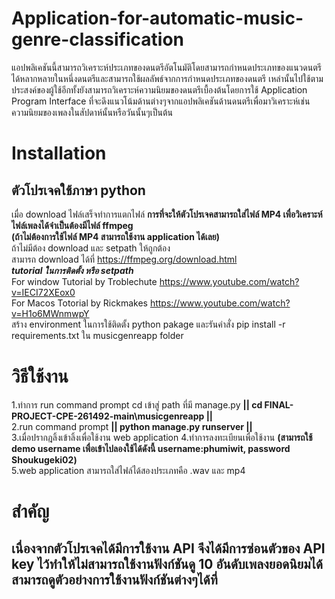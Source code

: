 ﻿# Application-for-automatic-music-genre-classification
แอปพลิเคชันนี้สามารถวิเคราะห์ประเภทของดนตรีอัตโนมัติโดยสามารถกําหนดประเภทของแนวดนตรีได้หลากหลายในหนึ่งดนตรีและสามารถใช้ผลลัพธ์จากการกําหนดประเภทของดนตรี เหล่านั้นไปใช้ตามประสงค์ของผู้ใช้อีกทั้งยังสามารถวิเคราะห์ความนิยมของดนตรีเบื้องต้นโดยการใช้ Application Program Interface ที่จะดึงแนวโน้มด้านต่างๆจากแอปพลิเคชันด้านดนตรีเพื่อมาวิเคราะห์เช่น ความนิยมของเพลงในสัปดาห์นั้นหรือวันนั้นๆเป็นต้น
# Installation
## ตัวโปรเจคใช้ภาษา python ##
เมื่อ download ไฟล์เสร็จทำการแตกไฟล์
 ****การที่จะให้ตัวโปรเจคสามารถใส่ไฟล์ MP4 เพื่อวิเคราะห์ไฟล์เพลงได้จำเป็นต้องมีไฟล์ ffmpeg**** \
 ****(ถ้าไม่ต้องการใช้ไฟล์ MP4 สามารถใช้งาน application ได้เลย)**** \
 ถ้าไม่มีต้อง download และ setpath ให้ถูกต้อง \
 สามารถ download ได้ที่ https://ffmpeg.org/download.html \
 ***tutorial ในการติดตั้ง หรือ setpath*** \
 For window Tutorial by Troblechute  https://www.youtube.com/watch?v=IECI72XEox0 \
 For Macos Totorial by Rickmakes https://www.youtube.com/watch?v=H1o6MWnmwpY \
สร้าง environment ในการใช้ติดตั้ง python pakage และรันคำสั่ง pip install -r requirements.txt ใน musicgenreapp folder
# วิธีใช้งาน
1.ทำการ run command prompt cd เข้าสู่ path ที่มี manage.py **|| cd FINAL-PROJECT-CPE-261492-main\musicgenreapp ||**  \
2.run command prompt **|| python manage.py runserver ||** \
3.เมื่อปรากฎลิ้งเข้าลิ้งเพื่อใช้งาน web application 
4.ทำการลงทะเบียนเพื่อใช้งาน **(สามารถใช้ demo username เพื่อเข้าไปลองใช้ได้ดังนี้ username:phumiwit, password Shoukugeki02)** \
5.web application สามารถใส่ไฟล์ได้สองประเภทคือ .wav และ mp4
# สำคัญ 
## เนื่องจากตัวโปรเจคได้มีการใช้งาน API จึงได้มีการซ่อนตัวของ API key ไว้ทำให้ไม่สามารถใช้งานฟังก์ชันดู 10 อันดับเพลงยอดนิยมได้ สามารถดูตัวอย่างการใช้งานฟังก์ชันต่างๆได้ที่ 


